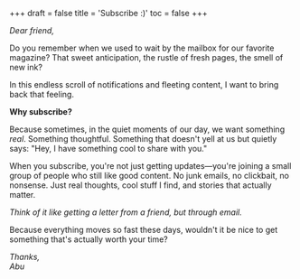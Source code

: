 +++
draft = false
title = 'Subscribe :)'
toc = false
+++

*Dear friend,*

Do you remember when we used to wait by the mailbox for our favorite magazine? That sweet anticipation, the rustle of fresh pages, the smell of new ink?

In this endless scroll of notifications and fleeting content, I want to bring back that feeling.

**Why subscribe?**

Because sometimes, in the quiet moments of our day, we want something *real*. Something thoughtful. Something that doesn't yell at us but quietly says: "Hey, I have something cool to share with you."

When you subscribe, you're not just getting updates—you're joining a small group of people who still like good content. No junk emails, no clickbait, no nonsense. Just real thoughts, cool stuff I find, and stories that actually matter.

*Think of it like getting a letter from a friend, but through email.*

Because everything moves so fast these days, wouldn't it be nice to get something that's actually worth your time?


*Thanks,*  
*Abu*

















